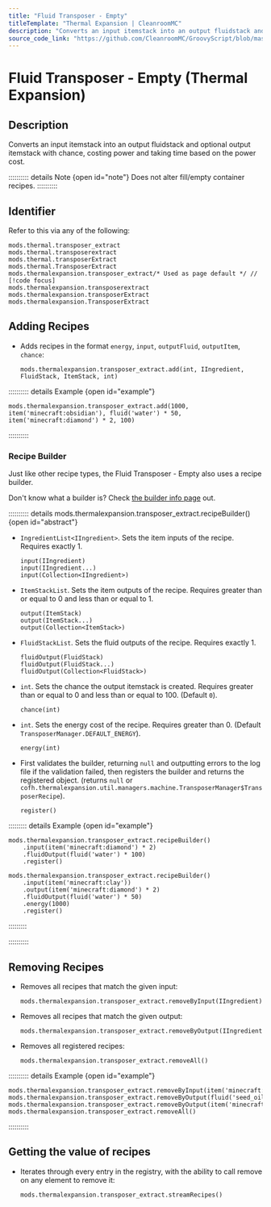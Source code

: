 ```yaml
---
title: "Fluid Transposer - Empty"
titleTemplate: "Thermal Expansion | CleanroomMC"
description: "Converts an input itemstack into an output fluidstack and optional output itemstack with chance, costing power and taking time based on the power cost."
source_code_link: "https://github.com/CleanroomMC/GroovyScript/blob/master/src/main/java/com/cleanroommc/groovyscript/compat/mods/thermalexpansion/machine/TransposerExtract.java"
---
```


# Fluid Transposer - Empty (Thermal Expansion)

## Description

Converts an input itemstack into an output fluidstack and optional output itemstack with chance, costing power and taking time based on the power cost.

:::::::::: details Note {open id="note"}
Does not alter fill/empty container recipes.
::::::::::

## Identifier

Refer to this via any of the following:

```groovy:no-line-numbers {5}
mods.thermal.transposer_extract
mods.thermal.transposerextract
mods.thermal.transposerExtract
mods.thermal.TransposerExtract
mods.thermalexpansion.transposer_extract/* Used as page default */ // [!code focus]
mods.thermalexpansion.transposerextract
mods.thermalexpansion.transposerExtract
mods.thermalexpansion.TransposerExtract
```


## Adding Recipes

- Adds recipes in the format `energy`, `input`, `outputFluid`, `outputItem`, `chance`:

    ```groovy:no-line-numbers
    mods.thermalexpansion.transposer_extract.add(int, IIngredient, FluidStack, ItemStack, int)
    ```

:::::::::: details Example {open id="example"}
```groovy:no-line-numbers
mods.thermalexpansion.transposer_extract.add(1000, item('minecraft:obsidian'), fluid('water') * 50, item('minecraft:diamond') * 2, 100)
```

::::::::::

### Recipe Builder

Just like other recipe types, the Fluid Transposer - Empty also uses a recipe builder.

Don't know what a builder is? Check [the builder info page](../../groovy/builder.md) out.

:::::::::: details mods.thermalexpansion.transposer_extract.recipeBuilder() {open id="abstract"}
- `IngredientList<IIngredient>`. Sets the item inputs of the recipe. Requires exactly 1.

    ```groovy:no-line-numbers
    input(IIngredient)
    input(IIngredient...)
    input(Collection<IIngredient>)
    ```

- `ItemStackList`. Sets the item outputs of the recipe. Requires greater than or equal to 0 and less than or equal to 1.

    ```groovy:no-line-numbers
    output(ItemStack)
    output(ItemStack...)
    output(Collection<ItemStack>)
    ```

- `FluidStackList`. Sets the fluid outputs of the recipe. Requires exactly 1.

    ```groovy:no-line-numbers
    fluidOutput(FluidStack)
    fluidOutput(FluidStack...)
    fluidOutput(Collection<FluidStack>)
    ```

- `int`. Sets the chance the output itemstack is created. Requires greater than or equal to 0 and less than or equal to 100. (Default `0`).

    ```groovy:no-line-numbers
    chance(int)
    ```

- `int`. Sets the energy cost of the recipe. Requires greater than 0. (Default `TransposerManager.DEFAULT_ENERGY`).

    ```groovy:no-line-numbers
    energy(int)
    ```

- First validates the builder, returning `null` and outputting errors to the log file if the validation failed, then registers the builder and returns the registered object. (returns `null` or `cofh.thermalexpansion.util.managers.machine.TransposerManager$TransposerRecipe`).

    ```groovy:no-line-numbers
    register()
    ```

::::::::: details Example {open id="example"}
```groovy:no-line-numbers
mods.thermalexpansion.transposer_extract.recipeBuilder()
    .input(item('minecraft:diamond') * 2)
    .fluidOutput(fluid('water') * 100)
    .register()

mods.thermalexpansion.transposer_extract.recipeBuilder()
    .input(item('minecraft:clay'))
    .output(item('minecraft:diamond') * 2)
    .fluidOutput(fluid('water') * 50)
    .energy(1000)
    .register()
```

:::::::::

::::::::::

## Removing Recipes

- Removes all recipes that match the given input:

    ```groovy:no-line-numbers
    mods.thermalexpansion.transposer_extract.removeByInput(IIngredient)
    ```

- Removes all recipes that match the given output:

    ```groovy:no-line-numbers
    mods.thermalexpansion.transposer_extract.removeByOutput(IIngredient)
    ```

- Removes all registered recipes:

    ```groovy:no-line-numbers
    mods.thermalexpansion.transposer_extract.removeAll()
    ```

:::::::::: details Example {open id="example"}
```groovy:no-line-numbers
mods.thermalexpansion.transposer_extract.removeByInput(item('minecraft:sponge:1'))
mods.thermalexpansion.transposer_extract.removeByOutput(fluid('seed_oil'))
mods.thermalexpansion.transposer_extract.removeByOutput(item('minecraft:bowl'))
mods.thermalexpansion.transposer_extract.removeAll()
```

::::::::::

## Getting the value of recipes

- Iterates through every entry in the registry, with the ability to call remove on any element to remove it:

    ```groovy:no-line-numbers
    mods.thermalexpansion.transposer_extract.streamRecipes()
    ```
